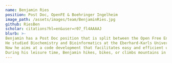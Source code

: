 ```yaml
---
name: Benjamin Ries
position: Post Doc, OpenFE & Boehringer Ingelheim
image_path: /assets/images/team/BenjaminRies.jpg
github: RiesBen
scholar: citations?hl=en&user=r07_fl4AAAAJ
blurb: >-
Benjamin has a Post Doc position that is split between the Open Free Energy consortium and Boehringer Ingelheim in Biberach.
He studied Biochemistry and Bioinformatics at the Eberhard-Karls University Tübingen and worked on free energy calculation methods during his PhD at ETH Zurich.
Now he aims at a code development that facilitates easy and efficient use of FE methods for the future.
During his leisure time, Benjamin hikes, bikes, or climbs mountains in his vicinity.
---
```

